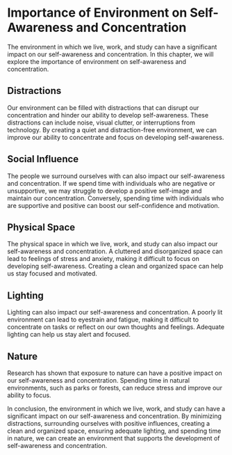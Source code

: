 # Importance of Environment on Self-Awareness and Concentration

The environment in which we live, work, and study can have a significant impact on our self-awareness and concentration. In this chapter, we will explore the importance of environment on self-awareness and concentration.

Distractions
------------

Our environment can be filled with distractions that can disrupt our concentration and hinder our ability to develop self-awareness. These distractions can include noise, visual clutter, or interruptions from technology. By creating a quiet and distraction-free environment, we can improve our ability to concentrate and focus on developing self-awareness.

Social Influence
----------------

The people we surround ourselves with can also impact our self-awareness and concentration. If we spend time with individuals who are negative or unsupportive, we may struggle to develop a positive self-image and maintain our concentration. Conversely, spending time with individuals who are supportive and positive can boost our self-confidence and motivation.

Physical Space
--------------

The physical space in which we live, work, and study can also impact our self-awareness and concentration. A cluttered and disorganized space can lead to feelings of stress and anxiety, making it difficult to focus on developing self-awareness. Creating a clean and organized space can help us stay focused and motivated.

Lighting
--------

Lighting can also impact our self-awareness and concentration. A poorly lit environment can lead to eyestrain and fatigue, making it difficult to concentrate on tasks or reflect on our own thoughts and feelings. Adequate lighting can help us stay alert and focused.

Nature
------

Research has shown that exposure to nature can have a positive impact on our self-awareness and concentration. Spending time in natural environments, such as parks or forests, can reduce stress and improve our ability to focus.

In conclusion, the environment in which we live, work, and study can have a significant impact on our self-awareness and concentration. By minimizing distractions, surrounding ourselves with positive influences, creating a clean and organized space, ensuring adequate lighting, and spending time in nature, we can create an environment that supports the development of self-awareness and concentration.
